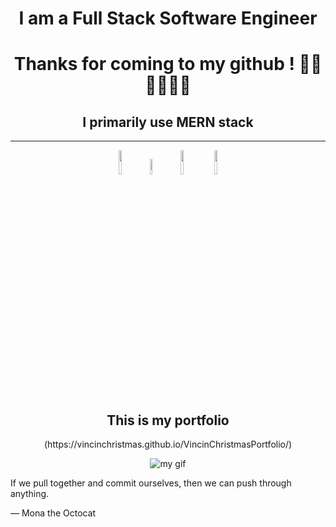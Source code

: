<h1 align="center">I am a Full Stack Software Engineer</h1>
<h1 align="center">Thanks for coming to my github ! 🍺🍺🍺🍺🍺🍺</h1>
<h2 align="center">I primarily use MERN stack</h2>

----------------------------------------------------------------------------------------------------------------------------------------------------------------------
<div align = "center" >
<img src="https://clipground.com/images/mongodb-png-logo-7.png" width= 10%> 
<img src="https://cdn.icon-icons.com/icons2/2699/PNG/512/expressjs_logo_icon_169185.png" width=8%>
<img src="https://tse2-mm.cn.bing.net/th/id/OIP-C.JCGGgssMIuUrZFU3I6jv0AHaHC?rs=1&pid=ImgDetMain" width=10%>
<img src="https://www.mindrops.com/images/nodejs-image.png" width=10%>
</div> 

<div align="center">
<h2>This is my portfolio</h2>
(https://vincinchristmas.github.io/VincinChristmasPortfolio/) <br>

![my gif](https://media.giphy.com/media/v1.Y2lkPTc5MGI3NjExOHd4N3VkeGpzcGg0bW15czJvaTByMDM5ZWhxZ2F1eHF4dXJ2YzM2ciZlcD12MV9pbnRlcm5hbF9naWZfYnlfaWQmY3Q9Zw/oOW5zSHFAfojM21cjD/giphy.gif)








</div>



If we pull together and commit ourselves, then we can push through anything.

— Mona the Octocat

